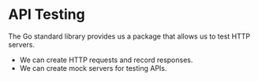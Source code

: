 # API Testing

The Go standard library provides us a package that allows us to test HTTP servers.

- We can create HTTP requests and record responses.
- We can create mock servers for testing APIs.
